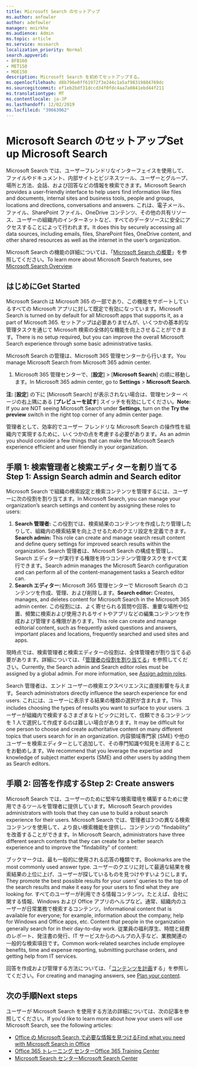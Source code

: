 ```yaml
---
title: Microsoft Search のセットアップ
ms.author: anfowler
author: adefowler
manager: mnirkhe
ms.audience: Admin
ms.topic: article
ms.service: mssearch
localization_priority: Normal
search.appverid:
- BFB160
- MET150
- MOE150
description: Microsoft Search を初めてセットアップする。
ms.openlocfilehash: d8b796e0ff61972f3e244c1a5af98319884769dc
ms.sourcegitcommit: ef1eb2bdf31dccd34f0fdc4aa7a0841ebd44f211
ms.translationtype: MT
ms.contentlocale: ja-JP
ms.lasthandoff: 12/02/2019
ms.locfileid: "39663062"
---
```

# <a name="set-up-microsoft-search"></a><span data-ttu-id="7a781-103">Microsoft Search のセットアップ</span><span class="sxs-lookup"><span data-stu-id="7a781-103">Set up Microsoft Search</span></span>

<span data-ttu-id="7a781-104">Microsoft Search では、ユーザーフレンドリなインターフェイスを使用して、ファイルやドキュメント、内部サイトとビジネスツール、ユーザーとグループ、場所と方法、会話、および回答などの情報を検索できます。</span><span class="sxs-lookup"><span data-stu-id="7a781-104">Microsoft Search provides a user-friendly interface to help users find information like files and documents, internal sites and business tools, people and groups, locations and directions, conversations and answers.</span></span> <span data-ttu-id="7a781-105">これは、電子メール、ファイル、SharePoint ファイル、OneDrive コンテンツ、その他の共有リソース、ユーザーの組織内のインターネットなど、すべてのデータソースに安全にアクセスすることによって行われます。</span><span class="sxs-lookup"><span data-stu-id="7a781-105">It does this by securely accessing all data sources, including emails, files, SharePoint files, OneDrive content, and other shared resources as well as the internet in the user’s organization.</span></span>

<span data-ttu-id="7a781-106">Microsoft Search の機能の詳細については、「[Microsoft Search の概要](overview-microsoft-search.md)」を参照してください。</span><span class="sxs-lookup"><span data-stu-id="7a781-106">To learn more about Microsoft Search features, see [Microsoft Search Overview](overview-microsoft-search.md).</span></span>

## <a name="get-started"></a><span data-ttu-id="7a781-107">はじめに</span><span class="sxs-lookup"><span data-stu-id="7a781-107">Get Started</span></span>

<span data-ttu-id="7a781-108">Microsoft Search は Microsoft 365 の一部であり、この機能をサポートしているすべての Microsoft アプリに対して既定で有効になっています。</span><span class="sxs-lookup"><span data-stu-id="7a781-108">Microsoft Search is turned on by default for all Microsoft apps that supports it, as a part of Microsoft 365.</span></span> <span data-ttu-id="7a781-109">セットアップは必要ありませんが、いくつかの基本的な管理タスクを通じて Microsoft 検索の全体的な機能を向上させることができます。</span><span class="sxs-lookup"><span data-stu-id="7a781-109">There is no setup required, but you can improve the overall Microsoft Search experience through some basic administrative tasks.</span></span>

<span data-ttu-id="7a781-110">Microsoft Search の管理は、Microsoft 365 管理センターから行います。</span><span class="sxs-lookup"><span data-stu-id="7a781-110">You manage Microsoft Search from Microsoft 365 admin center.</span></span>

1. <span data-ttu-id="7a781-111">Microsoft 365 管理センターで、[**設定**]  >  [**Microsoft Search**] の順に移動します。</span><span class="sxs-lookup"><span data-stu-id="7a781-111">In Microsoft 365 admin center, go to **Settings** > **Microsoft Search**.</span></span>

<span data-ttu-id="7a781-112">**注:** [**設定**] の下に [Microsoft Search] が表示されない場合は、管理センター ページの右上隅にある [**プレビューを試す**] スイッチを有効にしてください。</span><span class="sxs-lookup"><span data-stu-id="7a781-112">**Note:** If you are NOT seeing Microsoft Search under **Settings**, turn on the **Try the preview** switch in the right top corner of any admin center page.</span></span>

<span data-ttu-id="7a781-113">管理者として、効率的でユーザー フレンドリな Microsoft Search の操作性を組織内で実現するために、いくつかの点を考慮する必要があります。</span><span class="sxs-lookup"><span data-stu-id="7a781-113">As an admin you should consider a few things that can make the Microsoft Search experience efficient and user friendly in your organization.</span></span>

## <a name="step-1-assign-search-admin-and-search-editor"></a><span data-ttu-id="7a781-114">手順 1: 検索管理者と検索エディターを割り当てる</span><span class="sxs-lookup"><span data-stu-id="7a781-114">Step 1: Assign Search admin and Search editor</span></span>

<span data-ttu-id="7a781-115">Microsoft Search で組織の検索設定と検索コンテンツを管理するには、ユーザーに次の役割を割り当てます。</span><span class="sxs-lookup"><span data-stu-id="7a781-115">In Microsoft Search, you can manage your organization’s search settings and content by assigning these roles to users:</span></span>

1. <span data-ttu-id="7a781-116">**Search 管理者:** この役割では、検索結果のコンテンツを作成したり管理したりして、組織内の検索結果を向上させるためのクエリ設定を定義できます。</span><span class="sxs-lookup"><span data-stu-id="7a781-116">**Search admin:** This role can create and manage search result content and define query settings for improved search results within the organization.</span></span> <span data-ttu-id="7a781-117">Search 管理者は、Microsoft Search の構成を管理し、Search エディターが実行する権限を持つコンテンツ管理タスクをすべて実行できます。</span><span class="sxs-lookup"><span data-stu-id="7a781-117">Search admin manages the Microsoft Search configuration and can perform all of the content-management tasks a Search editor can.</span></span>
2. <span data-ttu-id="7a781-118">**Search エディター:** Microsoft 365 管理センターで Microsoft Search のコンテンツを作成、管理、および削除します。</span><span class="sxs-lookup"><span data-stu-id="7a781-118">**Search editor:** Creates, manages, and deletes content for Microsoft Search in the Microsoft 365 admin center.</span></span> <span data-ttu-id="7a781-119">この役割には、よく寄せられる質問や回答、重要な場所や位置、頻繁に検索および使用されるサイトやアプリなどの編集コンテンツを作成および管理する権限があります。</span><span class="sxs-lookup"><span data-stu-id="7a781-119">This role can create and manage editorial content, such as frequently asked questions and answers, important places and locations, frequently searched and used sites and apps.</span></span>

<span data-ttu-id="7a781-120">現時点では、検索管理者と検索エディターの役割は、全体管理者が割り当てる必要があります。詳細については、「[管理者の役割を割り当てる](https://docs.microsoft.com/office365/admin/add-users/assign-admin-roles?view=o365-worldwide)」を参照してください。</span><span class="sxs-lookup"><span data-stu-id="7a781-120">Currently, the Search admin and Search editor roles must be assigned by a global admin. For more information, see [Assign admin roles](https://docs.microsoft.com/office365/admin/add-users/assign-admin-roles?view=o365-worldwide).</span></span>

<span data-ttu-id="7a781-121">Search 管理者は、エンド ユーザーの検索エクスペリエンスに直接影響を与えます。</span><span class="sxs-lookup"><span data-stu-id="7a781-121">Search administrators directly influence the search experience for end users.</span></span> <span data-ttu-id="7a781-122">これには、ユーザーに表示する結果の種類の選択が含まれます。</span><span class="sxs-lookup"><span data-stu-id="7a781-122">This includes choosing the types of results you want to surface to your users.</span></span> <span data-ttu-id="7a781-123">ユーザーが組織内で検索するさまざまなトピックに対して、信頼できるコンテンツを 1 人で選択して作成するのは難しい場合があります。</span><span class="sxs-lookup"><span data-stu-id="7a781-123">It may be difficult for one person to choose and create authoritative content on many different topics that users search for in an organization.</span></span> <span data-ttu-id="7a781-124">内容領域専門家 (SME) や他のユーザーを検索エディターとして追加して、その専門知識や知見を活用することをお勧めします。</span><span class="sxs-lookup"><span data-stu-id="7a781-124">We recommend that you leverage the expertise and knowledge of subject matter experts (SME) and other users by adding them as Search editors.</span></span>

## <a name="step-2-create-answers"></a><span data-ttu-id="7a781-125">手順 2: 回答を作成する</span><span class="sxs-lookup"><span data-stu-id="7a781-125">Step 2: Create answers</span></span>

<span data-ttu-id="7a781-126">Microsoft Search では、ユーザーのために堅牢な検索環境を構築するために使用できるツールを管理者に提供しています。</span><span class="sxs-lookup"><span data-stu-id="7a781-126">Microsoft Search provides administrators with tools that they can use to build a robust search experience for their users.</span></span> <span data-ttu-id="7a781-127">Microsoft Search では、管理者は3つの異なる検索コンテンツを使用して、より良い検索機能を提供し、コンテンツの "findability" を改善することができます。</span><span class="sxs-lookup"><span data-stu-id="7a781-127">In Microsoft Search, administrators have three different search contents that they can create for a better search experience and to improve the "findability" of content:</span></span>

<span data-ttu-id="7a781-128">ブックマークは、最も一般的に使用される応答の種類です。</span><span class="sxs-lookup"><span data-stu-id="7a781-128">Bookmarks are the most commonly used answer type.</span></span> <span data-ttu-id="7a781-129">ユーザーのクエリに対して最適な結果を検索結果の上位に上げ、ユーザーが探しているものを見つけやすいようにします。</span><span class="sxs-lookup"><span data-stu-id="7a781-129">They promote the best possible results for your users’ queries to the top of the search results and make it easy for your users to find what they are looking for.</span></span>
<span data-ttu-id="7a781-130">すべてのユーザーが利用できる情報コンテンツ。たとえば、会社に関する情報、Windows および Office アプリのヘルプなど。通常、組織内のユーザーが日常業務で検索するコンテンツ。</span><span class="sxs-lookup"><span data-stu-id="7a781-130">Informational content that is available for everyone; for example, information about the company, help for Windows and Office apps, etc. Content that people in the organization generally search for in their day-to-day work.</span></span> <span data-ttu-id="7a781-131">従業員の福利厚生、時間と経費のレポート、発注書の発行、IT サービスからのヘルプの入手など、業務関連の一般的な検索項目です。</span><span class="sxs-lookup"><span data-stu-id="7a781-131">Common work-related searches include employee benefits, time and expense reporting, submitting purchase orders, and getting help from IT services.</span></span>

<span data-ttu-id="7a781-132">回答を作成および管理する方法については、「[コンテンツを計画](plan-your-content.md)する」を参照してください。</span><span class="sxs-lookup"><span data-stu-id="7a781-132">For creating and managing answers, see [Plan your content](plan-your-content.md).</span></span>

## <a name="next-steps"></a><span data-ttu-id="7a781-133">次の手順</span><span class="sxs-lookup"><span data-stu-id="7a781-133">Next steps</span></span>

<span data-ttu-id="7a781-134">ユーザーが Microsoft Search を使用する方法の詳細については、次の記事を参照してください。</span><span class="sxs-lookup"><span data-stu-id="7a781-134">If you'd like to learn more about how your users will use Microsoft Search, see the following articles:</span></span>

- [<span data-ttu-id="7a781-135">Office の Microsoft Search で必要な情報を見つける</span><span class="sxs-lookup"><span data-stu-id="7a781-135">Find what you need with Microsoft Search in Office</span></span>](https://support.office.com/article/find-what-you-need-with-microsoft-search-in-office-2457d4d8-48a8-4ad4-ab89-5a0657aa8446)
- [<span data-ttu-id="7a781-136">Office 365 トレーニング センター</span><span class="sxs-lookup"><span data-stu-id="7a781-136">Office 365 Training Center</span></span>](https://support.office.com/office-training-center)
- [<span data-ttu-id="7a781-137">Microsoft Search センター</span><span class="sxs-lookup"><span data-stu-id="7a781-137">Microsoft Search Center</span></span>](https://support.office.com/article/-working-title-microsoft-search-center-b8bf5a2c-7515-40a9-9a6a-b8ed382c86bc)
